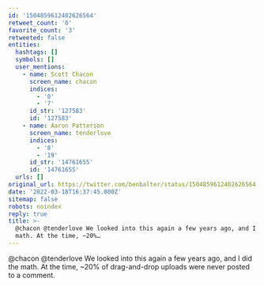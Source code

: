 ```yaml
---
id: '1504859612402626564'
retweet_count: '0'
favorite_count: '3'
retweeted: false
entities:
  hashtags: []
  symbols: []
  user_mentions:
    - name: Scott Chacon
      screen_name: chacon
      indices:
        - '0'
        - '7'
      id_str: '127583'
      id: '127583'
    - name: Aaron Patterson
      screen_name: tenderlove
      indices:
        - '8'
        - '19'
      id_str: '14761655'
      id: '14761655'
  urls: []
original_url: https://twitter.com/benbalter/status/1504859612402626564
date: '2022-03-18T16:37:45.000Z'
sitemap: false
robots: noindex
reply: true
title: >-
  @chacon @tenderlove We looked into this again a few years ago, and I did the
  math. At the time, ~20%…
---
```


@chacon @tenderlove We looked into this again a few years ago, and I did the math. At the time, ~20% of drag-and-drop uploads were never posted to a comment.